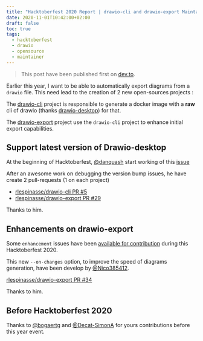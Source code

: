 ```yaml
---
title: "Hacktoberfest 2020 Report | drawio-cli and drawio-export Maintainer"
date: 2020-11-01T10:42:00+02:00
draft: false
toc: true
tags: 
  - hacktoberfest
  - drawio
  - opensource
  - maintainer
---
```


> This post have been published first on [dev.to](https://dev.to/rlespinasse/hacktoberfest-2020-maintainer-of-drawio-cli-and-drawio-export-1018).

Earlier this year, I want to be able to automatically export diagrams from a `drawio` file. This need lead to the creation of 2 new open-sources projects :

The [drawio-cli](https://github.com/rlespinasse/drawio-cli) project is responsible to generate a docker image with a **raw** cli of drawio (thanks [drawio-desktop](https://github.com/jgraph/drawio-desktop)) for that.

The [drawio-export](https://github.com/rlespinasse/drawio-export) project use the `drawio-cli` project to enhance initial export capabilities.

## Support latest version of Drawio-desktop

At the beginning of Hacktoberfest, [@danquash](https://github.com/danquah) start working of this [issue](https://github.com/rlespinasse/drawio-cli/issues/4)

After an awesome work on debugging the version bump issues, he have create 2 pull-requests (1 on each project)

- [rlespinasse/drawio-cli PR #5](https://github.com/rlespinasse/drawio-cli/pull/5)
- [rlespinasse/drawio-export PR #29](https://github.com/rlespinasse/drawio-export/pull/29)

Thanks to him.

## Enhancements on drawio-export

Some `enhancement` issues have been [available for contribution](https://github.com/rlespinasse/drawio-export/contribute) during this Hacktoberfest 2020.

This new `--on-changes` option, to improve the speed of diagrams generation, have been develop by [@Nico385412](https://github.com/Nico385412).

[rlespinasse/drawio-export PR #34](https://github.com/rlespinasse/drawio-export/pull/34)

Thanks to him.

## Before Hacktoberfest 2020

Thanks to [@bogaertg](https://github.com/bogaertg) and [@Decat-SimonA](https://github.com/Decat-SimonA) for yours contributions before this year event.
